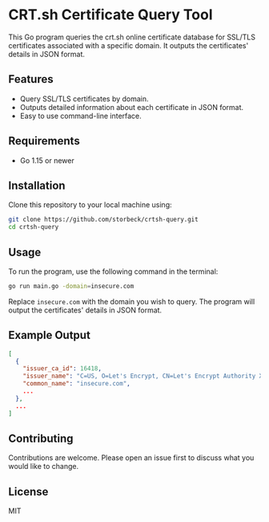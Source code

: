 # CRT.sh Certificate Query Tool

This Go program queries the crt.sh online certificate database for SSL/TLS certificates associated with a specific domain. It outputs the certificates' details in JSON format.

## Features

- Query SSL/TLS certificates by domain.
- Outputs detailed information about each certificate in JSON format.
- Easy to use command-line interface.

## Requirements

- Go 1.15 or newer

## Installation

Clone this repository to your local machine using:

```bash
git clone https://github.com/storbeck/crtsh-query.git
cd crtsh-query
```

## Usage

To run the program, use the following command in the terminal:

```bash
go run main.go -domain=insecure.com
```

Replace `insecure.com` with the domain you wish to query. The program will output the certificates' details in JSON format.

## Example Output

```json
[
  {
    "issuer_ca_id": 16418,
    "issuer_name": "C=US, O=Let's Encrypt, CN=Let's Encrypt Authority X3",
    "common_name": "insecure.com",
    ...
  },
  ...
]
```

## Contributing

Contributions are welcome. Please open an issue first to discuss what you would like to change.

## License

MIT
